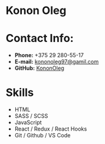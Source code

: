 # Konon Oleg
# Contact Info:

* **Phone:** +375 29 280-55-17
* **E-mail:** [kononoleg97@gamil.com](kononoleg97@gamil.com)
* **GitHub:** [KononOleg](https://github.com/KononOleg)
  
# Skills

* HTML
* SASS / SCSS
* JavaScript
* React / Redux / React Hooks
* Git / Github / VS Code
